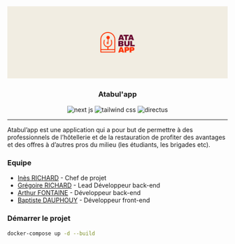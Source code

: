 ![atabul'app banner](public/images/readme-banner.png)

<div align="center">
  <h3>Atabul'app</h3>
  <img src="https://img.shields.io/badge/Next-black?style=for-the-badge&logo=next.js&logoColor=white" alt="next js">
  <img src="https://img.shields.io/badge/tailwindcss-%2338B2AC.svg?style=for-the-badge&logo=tailwind-css&logoColor=white" alt="tailwind css">
  <img src="https://img.shields.io/badge/directus-%2364f.svg?style=for-the-badge&logo=directus&logoColor=white" alt="directus">
</div>

<hr>

Atabul’app est une application qui a pour but de permettre à des professionnels de l’hôtellerie et de la restauration de profiter des avantages et des offres à d’autres pros du milieu (les étudiants, les brigades etc).

### Equipe

- [Inès RICHARD](https://www.behance.net/inesrichard) - Chef de projet
- [Grégoire RICHARD](https://github.com/gregoirearichard) - Lead Développeur back-end
- [Arthur FONTAINE](https://github.com/arthur-fontaine) - Développeur back-end
- [Baptiste DAUPHOUY](https://github.com/baptistedph) - Développeur front-end

### Démarrer le projet

```sh
docker-compose up -d --build
```
